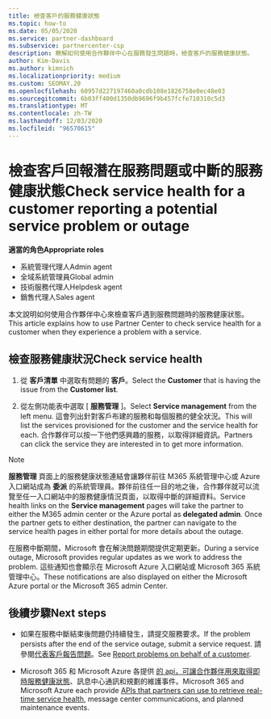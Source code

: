 ```yaml
---
title: 檢查客戶的服務健康狀態
ms.topic: how-to
ms.date: 05/05/2020
ms.service: partner-dashboard
ms.subservice: partnercenter-csp
description: 瞭解如何使用合作夥伴中心在服務發生問題時，檢查客戶的服務健康狀態。
author: Kim-Davis
ms.author: kimnich
ms.localizationpriority: medium
ms.custom: SEOMAY.20
ms.openlocfilehash: 60957d227197460a0cdb108e1826758e0ec48e03
ms.sourcegitcommit: 6b03ff400d1350db9696f9b457fcfe710310c5d3
ms.translationtype: MT
ms.contentlocale: zh-TW
ms.lasthandoff: 12/03/2020
ms.locfileid: "96570615"
---
```

# <a name="check-service-health-for-a-customer-reporting-a-potential-service-problem-or-outage"></a><span data-ttu-id="c7c92-103">檢查客戶回報潛在服務問題或中斷的服務健康狀態</span><span class="sxs-lookup"><span data-stu-id="c7c92-103">Check service health for a customer reporting a potential service problem or outage</span></span>

<span data-ttu-id="c7c92-104">**適當的角色**</span><span class="sxs-lookup"><span data-stu-id="c7c92-104">**Appropriate roles**</span></span>

- <span data-ttu-id="c7c92-105">系統管理代理人</span><span class="sxs-lookup"><span data-stu-id="c7c92-105">Admin agent</span></span>
- <span data-ttu-id="c7c92-106">全域系統管理員</span><span class="sxs-lookup"><span data-stu-id="c7c92-106">Global admin</span></span>
- <span data-ttu-id="c7c92-107">技術服務代理人</span><span class="sxs-lookup"><span data-stu-id="c7c92-107">Helpdesk agent</span></span>
- <span data-ttu-id="c7c92-108">銷售代理人</span><span class="sxs-lookup"><span data-stu-id="c7c92-108">Sales agent</span></span>

<span data-ttu-id="c7c92-109">本文說明如何使用合作夥伴中心來檢查客戶遇到服務問題時的服務健康狀態。</span><span class="sxs-lookup"><span data-stu-id="c7c92-109">This article explains how to use Partner Center to check service health for a customer when they experience a problem with a service.</span></span> 

## <a name="check-service-health"></a><span data-ttu-id="c7c92-110">檢查服務健康狀況</span><span class="sxs-lookup"><span data-stu-id="c7c92-110">Check service health</span></span>

1. <span data-ttu-id="c7c92-111">從 **客戶清單** 中選取有問題的 **客戶**。</span><span class="sxs-lookup"><span data-stu-id="c7c92-111">Select the **Customer** that is having the issue from the **Customer list**.</span></span>

2. <span data-ttu-id="c7c92-112">從左側功能表中選取 [ **服務管理** ]。</span><span class="sxs-lookup"><span data-stu-id="c7c92-112">Select **Service management** from the left menu.</span></span> <span data-ttu-id="c7c92-113">這會列出針對客戶布建的服務和每個服務的健全狀況。</span><span class="sxs-lookup"><span data-stu-id="c7c92-113">This will list the services provisioned for the customer and the service health for each.</span></span> <span data-ttu-id="c7c92-114">合作夥伴可以按一下他們感興趣的服務，以取得詳細資訊。</span><span class="sxs-lookup"><span data-stu-id="c7c92-114">Partners can click the service they are interested in to get more information.</span></span> 

>[!NOTE] 
> <span data-ttu-id="c7c92-115">**服務管理** 頁面上的服務健康狀態連結會讓夥伴前往 M365 系統管理中心或 Azure 入口網站成為 **委派** 的系統管理員。夥伴前往任一目的地之後，合作夥伴就可以流覽至任一入口網站中的服務健康情況頁面，以取得中斷的詳細資料。</span><span class="sxs-lookup"><span data-stu-id="c7c92-115">Service health links on the **Service management** pages will take the partner to either the M365 admin center or the Azure portal as **delegated admin**. Once the partner gets to either destination, the partner can navigate to the service health pages in either portal for more details about the outage.</span></span>
 
<span data-ttu-id="c7c92-116">在服務中斷期間，Microsoft 會在解決問題期間提供定期更新。</span><span class="sxs-lookup"><span data-stu-id="c7c92-116">During a service outage, Microsoft provides regular updates as we work to address the problem.</span></span> <span data-ttu-id="c7c92-117">這些通知也會顯示在 Microsoft Azure 入口網站或 Microsoft 365 系統管理中心。</span><span class="sxs-lookup"><span data-stu-id="c7c92-117">These notifications are also displayed on either the Microsoft Azure portal or the Microsoft 365 admin Center.</span></span>

## <a name="next-steps"></a><span data-ttu-id="c7c92-118">後續步驟</span><span class="sxs-lookup"><span data-stu-id="c7c92-118">Next steps</span></span> 

- <span data-ttu-id="c7c92-119">如果在服務中斷結束後問題仍持續發生，請提交服務要求。</span><span class="sxs-lookup"><span data-stu-id="c7c92-119">If the problem persists after the end of the service outage, submit a service request.</span></span> <span data-ttu-id="c7c92-120">請參閱[代表客戶報告問題](report-problems-on-behalf-of-a-customer.md)。</span><span class="sxs-lookup"><span data-stu-id="c7c92-120">See [Report problems on behalf of a customer](report-problems-on-behalf-of-a-customer.md).</span></span>

- <span data-ttu-id="c7c92-121">Microsoft 365 和 Microsoft Azure 各提供 [的 api，可讓合作夥伴用來取得即時服務健康狀態](get-automated-service-notifications-with-our-apis.md)、訊息中心通訊和規劃的維護事件。</span><span class="sxs-lookup"><span data-stu-id="c7c92-121">Microsoft 365 and Microsoft Azure each provide [APIs that partners can use to retrieve real-time service health](get-automated-service-notifications-with-our-apis.md), message center communications, and planned maintenance events.</span></span>

 

